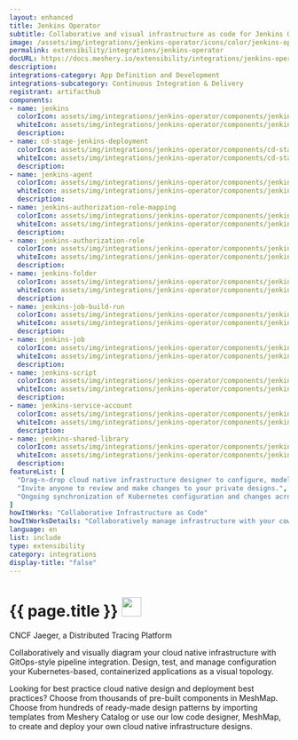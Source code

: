 ```yaml
---
layout: enhanced
title: Jenkins Operator
subtitle: Collaborative and visual infrastructure as code for Jenkins Operator
image: /assets/img/integrations/jenkins-operator/icons/color/jenkins-operator-color.svg
permalink: extensibility/integrations/jenkins-operator
docURL: https://docs.meshery.io/extensibility/integrations/jenkins-operator
description: 
integrations-category: App Definition and Development
integrations-subcategory: Continuous Integration & Delivery
registrant: artifacthub
components: 
- name: jenkins
  colorIcon: assets/img/integrations/jenkins-operator/components/jenkins/icons/color/jenkins-color.svg
  whiteIcon: assets/img/integrations/jenkins-operator/components/jenkins/icons/white/jenkins-white.svg
  description: 
- name: cd-stage-jenkins-deployment
  colorIcon: assets/img/integrations/jenkins-operator/components/cd-stage-jenkins-deployment/icons/color/cd-stage-jenkins-deployment-color.svg
  whiteIcon: assets/img/integrations/jenkins-operator/components/cd-stage-jenkins-deployment/icons/white/cd-stage-jenkins-deployment-white.svg
  description: 
- name: jenkins-agent
  colorIcon: assets/img/integrations/jenkins-operator/components/jenkins-agent/icons/color/jenkins-agent-color.svg
  whiteIcon: assets/img/integrations/jenkins-operator/components/jenkins-agent/icons/white/jenkins-agent-white.svg
  description: 
- name: jenkins-authorization-role-mapping
  colorIcon: assets/img/integrations/jenkins-operator/components/jenkins-authorization-role-mapping/icons/color/jenkins-authorization-role-mapping-color.svg
  whiteIcon: assets/img/integrations/jenkins-operator/components/jenkins-authorization-role-mapping/icons/white/jenkins-authorization-role-mapping-white.svg
  description: 
- name: jenkins-authorization-role
  colorIcon: assets/img/integrations/jenkins-operator/components/jenkins-authorization-role/icons/color/jenkins-authorization-role-color.svg
  whiteIcon: assets/img/integrations/jenkins-operator/components/jenkins-authorization-role/icons/white/jenkins-authorization-role-white.svg
  description: 
- name: jenkins-folder
  colorIcon: assets/img/integrations/jenkins-operator/components/jenkins-folder/icons/color/jenkins-folder-color.svg
  whiteIcon: assets/img/integrations/jenkins-operator/components/jenkins-folder/icons/white/jenkins-folder-white.svg
  description: 
- name: jenkins-job-build-run
  colorIcon: assets/img/integrations/jenkins-operator/components/jenkins-job-build-run/icons/color/jenkins-job-build-run-color.svg
  whiteIcon: assets/img/integrations/jenkins-operator/components/jenkins-job-build-run/icons/white/jenkins-job-build-run-white.svg
  description: 
- name: jenkins-job
  colorIcon: assets/img/integrations/jenkins-operator/components/jenkins-job/icons/color/jenkins-job-color.svg
  whiteIcon: assets/img/integrations/jenkins-operator/components/jenkins-job/icons/white/jenkins-job-white.svg
  description: 
- name: jenkins-script
  colorIcon: assets/img/integrations/jenkins-operator/components/jenkins-script/icons/color/jenkins-script-color.svg
  whiteIcon: assets/img/integrations/jenkins-operator/components/jenkins-script/icons/white/jenkins-script-white.svg
  description: 
- name: jenkins-service-account
  colorIcon: assets/img/integrations/jenkins-operator/components/jenkins-service-account/icons/color/jenkins-service-account-color.svg
  whiteIcon: assets/img/integrations/jenkins-operator/components/jenkins-service-account/icons/white/jenkins-service-account-white.svg
  description: 
- name: jenkins-shared-library
  colorIcon: assets/img/integrations/jenkins-operator/components/jenkins-shared-library/icons/color/jenkins-shared-library-color.svg
  whiteIcon: assets/img/integrations/jenkins-operator/components/jenkins-shared-library/icons/white/jenkins-shared-library-white.svg
  description: 
featureList: [
  "Drag-n-drop cloud native infrastructure designer to configure, model, and deploy your workloads.",
  "Invite anyone to review and make changes to your private designs.",
  "Ongoing synchronization of Kubernetes configuration and changes across any number of clusters."
]
howItWorks: "Collaborative Infrastructure as Code"
howItWorksDetails: "Collaboratively manage infrastructure with your coworkers synchronously sharing the same designs."
language: en
list: include
type: extensibility
category: integrations
display-title: "false"
---
```

<h1>{{ page.title }} <img src="{{ page.image }}" style="width: 35px; height: 35px;" /></h1>

<p>
CNCF Jaeger, a Distributed Tracing Platform
</p>
<p>
    Collaboratively and visually diagram your cloud native infrastructure with GitOps-style pipeline integration. Design, test, and manage configuration your Kubernetes-based, containerized applications as a visual topology.
</p>
<p>
    Looking for best practice cloud native design and deployment best practices? Choose from thousands of pre-built components in MeshMap. Choose from hundreds of ready-made design patterns by importing templates from Meshery Catalog or use our low code designer, MeshMap, to create and deploy your own cloud native infrastructure designs.
</p>
